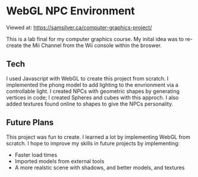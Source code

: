 # WebGL NPC Environment

Viewed at: https://samsilver.ca/computer-graphics-project/

This is a lab final for my computer graphics course. My inital idea was to re-create the Mii Channel from the Wii console within the broswer.

## Tech
I used Javascript with WebGL to create this project from scratch. I implemented the phong model to add lighting to the envrionment via a controllable light. I created NPCs with geometric shapes by generating vertices in code; I created Spheres and cubes with this approch. I also added textures found online to shapes to give the NPCs personality.

## Future Plans
This project was fun to create. I learned a lot by implementing WebGL from scratch. I hope to improve my skills in future projects by implementing:
- Faster load times
- Imported models from external tools
- A more realstic scene with shadows, and better models, and textures
